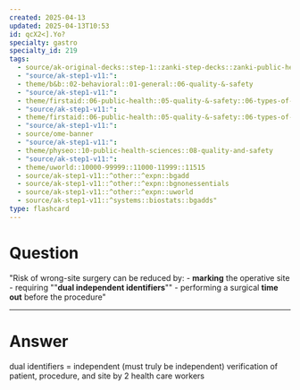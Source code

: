 ```yaml
---
created: 2025-04-13
updated: 2025-04-13T10:53
id: qcX2<].Yo?
specialty: gastro
specialty_id: 219
tags:
  - source/ak-original-decks::step-1::zanki-step-decks::zanki-public-health-sciences::healthcare-delivery-&-quality-and-safety
  - "source/ak-step1-v11:": 
  - theme/b&b::02-behavioral::01-general::06-quality-&-safety
  - "source/ak-step1-v11:": 
  - theme/firstaid::06-public-health::05-quality-&-safety::06-types-of-medical-errors
  - "source/ak-step1-v11:": 
  - theme/firstaid::06-public-health::05-quality-&-safety::06-types-of-medical-errors::never-event
  - "source/ak-step1-v11:": 
  - source/ome-banner
  - "source/ak-step1-v11:": 
  - theme/physeo::10-public-health-sciences::08-quality-and-safety
  - "source/ak-step1-v11:": 
  - theme/uworld::10000-99999::11000-11999::11515
  - source/ak-step1-v11::^other::^expn::bgadd
  - source/ak-step1-v11::^other::^expn::bgnonessentials
  - source/ak-step1-v11::^other::^expn::uworld
  - source/ak-step1-v11::^systems::biostats::bgadds"
type: flashcard
---
```


# Question
"Risk of wrong-site surgery can be reduced by:   - **marking** the operative site - requiring ""**dual independent identifiers**"" - performing a surgical **time out** before the procedure"

---

# Answer
dual identifiers = independent (must truly be independent) verification of patient, procedure, and site by 2 health care workers